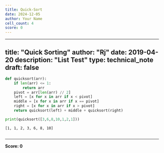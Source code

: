 ```yaml
---
title: Quick-Sort
date: 2024-12-05
author: Your Name
cell_count: 4
score: 0
---
```


---
title: "Quick Sorting"
author: "Rj"
date: 2019-04-20
description: "List Test"
type: technical_note
draft: false
---

```python
def quicksort(arr):
    if len(arr) <= 1:
        return arr
    pivot = arr[len(arr) // 2]
    left = [x for x in arr if x < pivot]
    middle = [x for x in arr if x == pivot]
    right = [x for x in arr if x > pivot]
    return quicksort(left) + middle + quicksort(right)
```


```python
print(quicksort([3,6,8,10,1,2,1]))
```

    [1, 1, 2, 3, 6, 8, 10]



```python

```


---
**Score: 0**